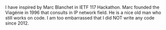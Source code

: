 I have inspired by Marc Blanchet in IETF 117 Hackathon. Marc founded the Viagénie in 1996 that consults in IP network field. He is a nice old man who still works on code. I am too embarrassed that I did NOT write any code since 2012.
